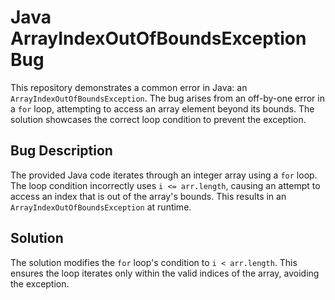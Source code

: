 # Java ArrayIndexOutOfBoundsException Bug

This repository demonstrates a common error in Java: an `ArrayIndexOutOfBoundsException`. The bug arises from an off-by-one error in a `for` loop, attempting to access an array element beyond its bounds. The solution showcases the correct loop condition to prevent the exception.

## Bug Description
The provided Java code iterates through an integer array using a `for` loop.  The loop condition incorrectly uses `i <= arr.length`, causing an attempt to access an index that is out of the array's bounds. This results in an `ArrayIndexOutOfBoundsException` at runtime.

## Solution
The solution modifies the `for` loop's condition to `i < arr.length`. This ensures the loop iterates only within the valid indices of the array, avoiding the exception.